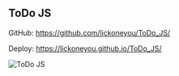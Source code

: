 ## ToDo JS

GitHub: https://github.com/lickoneyou/ToDo_JS/

Deploy: https://lickoneyou.github.io/ToDo_JS/

![ToDo JS](https://lickoneyou.github.io/CV/images/projects/ToDoJS.png)
